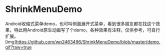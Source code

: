 # ShrinkMenuDemo
Android收缩式菜单demo，也可叫侧面展开式菜单，看到很多朋友都在找这个效果，特此用Android原生动画写了个demo，各种效果有注释，仅供参考，可自行扩展。
[img]https://github.com/wp2463496/ShrinkMenuDemo/blob/master/demo.gif?raw=true

